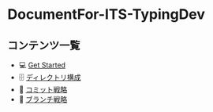 # DocumentFor-ITS-TypingDev

## コンテンツ一覧

- 💻 [Get Started](get-started.md)
- 🗄️ [ディレクトリ構成](project-structure.md)
- 📝 [コミット戦略](commit-strategy.md)
- 🌲 [ブランチ戦略](branch-strategy.md)
